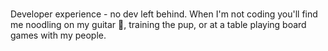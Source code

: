 ### 
Developer experience - no dev left behind. When I'm not coding you'll find me noodling on my guitar 🎸, training the pup, or at a table playing board games with my people. 
